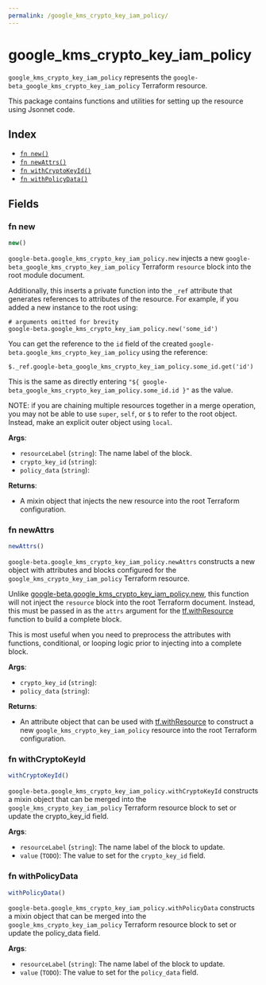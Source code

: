 ```yaml
---
permalink: /google_kms_crypto_key_iam_policy/
---
```


# google_kms_crypto_key_iam_policy

`google_kms_crypto_key_iam_policy` represents the `google-beta_google_kms_crypto_key_iam_policy` Terraform resource.



This package contains functions and utilities for setting up the resource using Jsonnet code.


## Index

* [`fn new()`](#fn-new)
* [`fn newAttrs()`](#fn-newattrs)
* [`fn withCryptoKeyId()`](#fn-withcryptokeyid)
* [`fn withPolicyData()`](#fn-withpolicydata)

## Fields

### fn new

```ts
new()
```


`google-beta.google_kms_crypto_key_iam_policy.new` injects a new `google-beta_google_kms_crypto_key_iam_policy` Terraform `resource`
block into the root module document.

Additionally, this inserts a private function into the `_ref` attribute that generates references to attributes of the
resource. For example, if you added a new instance to the root using:

    # arguments omitted for brevity
    google-beta.google_kms_crypto_key_iam_policy.new('some_id')

You can get the reference to the `id` field of the created `google-beta.google_kms_crypto_key_iam_policy` using the reference:

    $._ref.google-beta_google_kms_crypto_key_iam_policy.some_id.get('id')

This is the same as directly entering `"${ google-beta_google_kms_crypto_key_iam_policy.some_id.id }"` as the value.

NOTE: if you are chaining multiple resources together in a merge operation, you may not be able to use `super`, `self`,
or `$` to refer to the root object. Instead, make an explicit outer object using `local`.

**Args**:
  - `resourceLabel` (`string`): The name label of the block.
  - `crypto_key_id` (`string`): 
  - `policy_data` (`string`): 

**Returns**:
- A mixin object that injects the new resource into the root Terraform configuration.


### fn newAttrs

```ts
newAttrs()
```


`google-beta.google_kms_crypto_key_iam_policy.newAttrs` constructs a new object with attributes and blocks configured for the `google_kms_crypto_key_iam_policy`
Terraform resource.

Unlike [google-beta.google_kms_crypto_key_iam_policy.new](#fn-googlekmscryptokeyiampolicynew), this function will not inject the `resource`
block into the root Terraform document. Instead, this must be passed in as the `attrs` argument for the
[tf.withResource](https://github.com/tf-libsonnet/core/tree/main/docs#fn-withresource) function to build a complete block.

This is most useful when you need to preprocess the attributes with functions, conditional, or looping logic prior to
injecting into a complete block.

**Args**:
  - `crypto_key_id` (`string`): 
  - `policy_data` (`string`): 

**Returns**:
  - An attribute object that can be used with [tf.withResource](https://github.com/tf-libsonnet/core/tree/main/docs#fn-withresource) to construct a new `google_kms_crypto_key_iam_policy` resource into the root Terraform configuration.


### fn withCryptoKeyId

```ts
withCryptoKeyId()
```

`google-beta.google_kms_crypto_key_iam_policy.withCryptoKeyId` constructs a mixin object that can be merged into the `google_kms_crypto_key_iam_policy`
Terraform resource block to set or update the crypto_key_id field.



**Args**:
  - `resourceLabel` (`string`): The name label of the block to update.
  - `value` (`TODO`): The value to set for the `crypto_key_id` field.


### fn withPolicyData

```ts
withPolicyData()
```

`google-beta.google_kms_crypto_key_iam_policy.withPolicyData` constructs a mixin object that can be merged into the `google_kms_crypto_key_iam_policy`
Terraform resource block to set or update the policy_data field.



**Args**:
  - `resourceLabel` (`string`): The name label of the block to update.
  - `value` (`TODO`): The value to set for the `policy_data` field.
